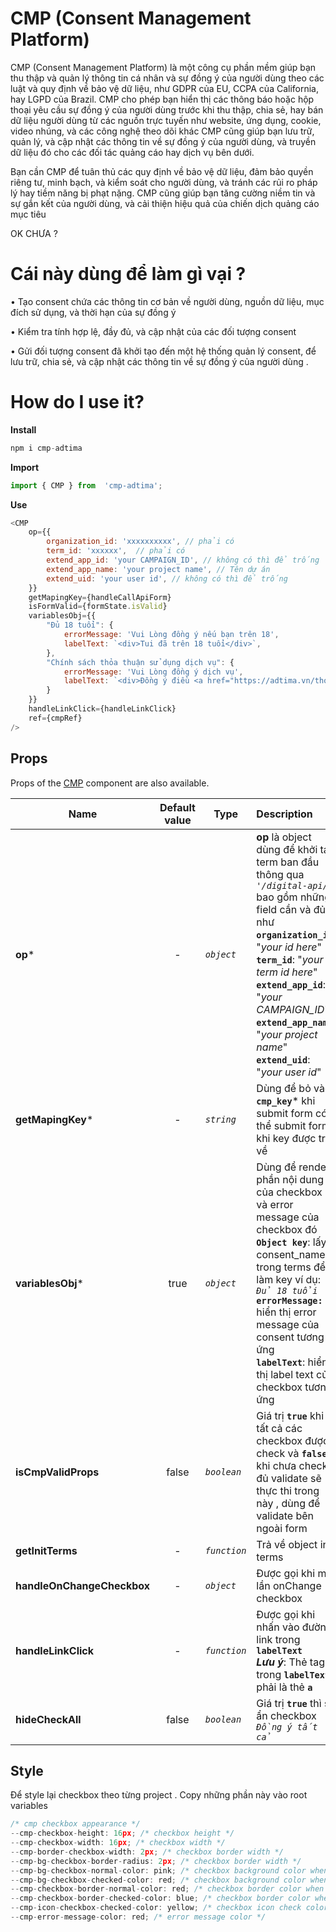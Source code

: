 
 
# CMP (Consent Management Platform)
CMP (Consent Management Platform) là một công cụ phần mềm giúp bạn thu thập và quản lý thông tin cá nhân và sự đồng ý của người dùng theo các luật và quy định về bảo vệ dữ liệu, như GDPR của EU, CCPA của California, hay LGPD của Brazil. CMP cho phép bạn hiển thị các thông báo hoặc hộp thoại yêu cầu sự đồng ý của người dùng trước khi thu thập, chia sẻ, hay bán dữ liệu người dùng từ các nguồn trực tuyến như website, ứng dụng, cookie, video nhúng, và các công nghệ theo dõi khác CMP cũng giúp bạn lưu trữ, quản lý, và cập nhật các thông tin về sự đồng ý của người dùng, và truyền dữ liệu đó cho các đối tác quảng cáo hay dịch vụ bên dưới.

Bạn cần CMP để tuân thủ các quy định về bảo vệ dữ liệu, đảm bảo quyền riêng tư, minh bạch, và kiểm soát cho người dùng, và tránh các rủi ro pháp lý hay tiềm năng bị phạt nặng. CMP cũng giúp bạn tăng cường niềm tin và sự gắn kết của người dùng, và cải thiện hiệu quả của chiến dịch quảng cáo mục tiêu

OK CHƯA ?

# Cái này dùng để làm gì vại ?

•  Tạo consent chứa các thông tin cơ bản về người dùng, nguồn dữ liệu, mục đích sử dụng, và thời hạn của sự đồng ý 

•  Kiểm tra tính hợp lệ, đầy đủ, và cập nhật của các đối tượng consent

•  Gửi đối tượng consent đã khởi tạo đến một hệ thống quản lý consent, để lưu trữ, chia sẻ, và cập nhật các thông tin về sự đồng ý của người dùng .

# How do I use it?

**Install**

```js
npm i cmp-adtima
```

 **Import**
```js
import { CMP } from  'cmp-adtima';
```

  

 **Use**

```js
<CMP
	op={{
		organization_id: 'xxxxxxxxxx', // phải có
		term_id: 'xxxxxx',  // phải có
		extend_app_id: 'your CAMPAIGN_ID', // không có thì để trống
		extend_app_name: 'your project name', // Tên dự án
		extend_uid: 'your user id', // không có thì để trống
	}}
	getMapingKey={handleCallApiForm}
	isFormValid={formState.isValid} 
	variablesObj={{
		"Đủ 18 tuổi": {
			errorMessage: 'Vui Lòng đồng ý nếu bạn trên 18', 
			labelText: `<div>Tui đã trên 18 tuổi</div>`,
		},
		"Chính sách thỏa thuận sử dụng dịch vụ": {
			errorMessage: 'Vui Lòng đồng ý dịch vụ',
			labelText: `<div>Đồng ý điều <a href="https://adtima.vn/thoa-thuan-su-dung-dich-vu" target="_blank" class="test">khoản</a> haha<div>`,
		}
	}}
	handleLinkClick={handleLinkClick}
	ref={cmpRef}
/>
```

## Props
Props of the [CMP](https://github.com/huynguyen134/cmp-adtima) component are also available.

| Name| Default value| Type| Description
| ------------- |:-------------:| -----| :-----|
| **op***      | -| *`object`* | **op** là object dùng để khởi tạo term ban đầu thông qua *`'/digital-api/'`* bao gồm những field cần và đủ như  <br/> **`organization_id`**: "*your id here*" <br/> **`term_id`**: "*your term id here*"	<br/> **`extend_app_id`**: "*your CAMPAIGN_ID*"	<br/> **`extend_app_name`**: "*your project name*"	<br/> **`extend_uid`**: "*your user id*"
| **getMapingKey***      | -|   *`string`* | Dùng để bỏ vào **`cmp_key`*** khi submit form có thể submit form khi key được trả về 
| **variablesObj***|   true   |    *`object`* | Dùng để render phần nội dung của checkbox và error message của checkbox đó <br/> **`Object key`**: lấy consent_name trong terms để làm key ví dụ: *`Đủ 18 tuổi`* <br/> **`errorMessage:`** hiển thị error message của consent  tương ứng <br/> **`labelText`**: hiển thị label text của checkbox tương ứng
| **isCmpValidProps**|   false|    *`boolean`* | Giá trị **`true`** khi tất cả các checkbox được check và **`false`** khi chưa check đủ validate sẽ thực thi trong này , dùng để validate bên ngoài form
| **getInitTerms**|   -|    *`function`* | Trả về object init terms 
| **handleOnChangeCheckbox** |   -   |    *`object`* | Được gọi khi mỗi lần onChange checkbox
| **handleLinkClick**|   -   |    *`function`* | Được gọi khi nhấn vào đường link trong **`labelText`** <br/>***Lưu ý***: Thẻ tag trong **`labelText`** phải là thẻ **`a`**
| **hideCheckAll**|   false|    *`boolean`* | Giá trị **`true`** thì sẽ ẩn checkbox *`Đồng ý tất cả`* 


## Style
Để style lại checkbox theo từng project . Copy những phần này vào root variables

```js
/* cmp checkbox appearance */
--cmp-checkbox-height: 16px; /* checkbox height */
--cmp-checkbox-width: 16px; /* checkbox width */
--cmp-border-checkbox-width: 2px; /* checkbox border width */
--cmp-bg-checkbox-border-radius: 2px; /* checkbox border width */
--cmp-bg-checkbox-normal-color: pink; /* checkbox background color when not checked */
--cmp-bg-checkbox-checked-color: red; /* checkbox background color when checked */
--cmp-checkbox-border-normal-color: red; /* checkbox border color when not checked */
--cmp-checkbox-border-checked-color: blue; /* checkbox border color when checked */
--cmp-icon-checkbox-checked-color: yellow; /* checkbox icon check color */
--cmp-error-message-color: red; /* error message color */
```


